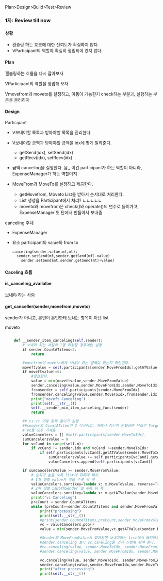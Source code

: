 Plan>Design>Build>Test>Review



### 1차: Review till now

#### 상황

- 캔슬링 하는 흐름에 대한 신뢰도가 확실하지 않다.
- VParticipant의 역할이 확실히 정립되어 있지 않다.



#### Plan

캔슬링하는 흐름을 다시 잡아보자

VParticipant의 역할을 정립해 보자

Vmovefrom과 moveto를 설정하고, 이동이 가능한지 check하는 부분과, 실행하는 부분을 분리하자



#### Design

Participant

- V보내야할 목록과 받아야할 목록을 관리한다.

- V보내야할 금액과 받아야할 금액을 idx에 맞게 알려준다.

  - getSend(idx), setSend(idx)
  - getRecv(idx), setRecv(idx)

  

- 금액 canceling을 실행한다. 음,, 이건 participant가 하는 역할이 아니라, ExpenseManager가 하는 역할이지

- MoveFrom과 MoveTo를 설정하고 제공한다.

  - getMovefrom, Moveto List를 받아서 순서대로 처리한다.
  - List 생성을 Participant에서 처리? ㄴㄴㄴㄴㄴ
  - moveto와 movefrom은 check()와 operate()의 변수로 들어가고, ExpenseManager 윗 단에서 만들어서 보내줌



canceling 주체

- ExpenseManager

- 요소 participant와 value와 from to

  ```python
  canceling(sender,value,mf,mt):
  	sender.setSend(mf,sender.getSend(mf)-value)
      sender.setSend(mt,sender.getSend(mt)+value)
  ```





#### Caceling 흐름

#### is_canceling_availalbe

보내야 하는 사람



#### get_canceller(sender,movefrom,moveto)

sender가 아니고, 본인이 본인한테 보내는 항목이 아닌 list

moveto



```python

    def __sender_item_canceling(self,sender):
        # 보내야 하는 사람이 1명 이상일 경우에만 실행
        if sender.CountATitems<2:
            return

        #movefrom이 moveto에게 보내야 하는 금액이 있는지 확인한다.
        moveftvalue = self.participants[sender.MoveFromIdx].getATValue(sender.MoveToIdx)
        if moveftvalue!=0:
            #정산한다.
            value = min(moveftvalue,sender.MoveFromValue)
            sender.canceling(value,sender.MoveFromIdx,sender.MoveToIdx)
            fromsender = self.participants[sender.MoveFromIdx]
            fromsender.canceling(value,sender.MoveToIdx,fromsender.idx)
            print("moveft Canceling")
            print(self.__str__())
            self.__sender_min_item_canceling_func(sender)
            return

        ## cs vc 이용 항목 줄이기 실행
        ##sender의 CountATitem이 2 이상이고, 위에서 정산이 안됬으면 무조건 Target value는 0이 아님
        # vc들 모두 가져옴
        valueCancelers = [] #self.participants[sender.MoveToIdx].
        sumCancelersValue = 0
        for vcCand in range(self.n):
            if vcCand != sender.idx and vcCand !=sender.MoveToIdx:
                if self.participants[vcCand].getATValue(sender.MoveToIdx) != 0:
                    sumCancelersValue += self.participants[vcCand].getATValue(sender.MoveToIdx)
                    valueCancelers.append(self.participants[vcCand])

        if sumCancelersValue >= sender.MoveFromValue:
            # 순위가 높을 수록 list의 뒤쪽에 배치
            # 1차 정렬 value가 작을 수록 뒤 쪽
            valueCancelers.sort(key=lambda x: x.MoveToValue, reverse=True)
            # 2차 정렬 isBothSender 일 수록 뒤 쪽
            valueCancelers.sort(key=lambda x: x.getATValue(sender.MoveFromIdx) * x.getATValue(sender.MoveToIdx)!=0)
            print("vc Canceling")
            preCount = sender.CountATitems
            while (preCount==sender.CountATitems and sender.MoveFromValue > 0):
                print("processing")
                print(self.__str__())
                #print(sender.CountATitems,preCount,sender.MoveFromValue,valueCancelers,sender.MoveFromValue)
                vc = valueCancelers.pop()
                value = min(sender.MoveFromValue,vc.getATValue(sender.MoveToIdx))

                #Sender의 MoveFromValue가 없어지면 보내야하는 list에서 빠지므로,
                #sender.canceling 보다 vc.caneling을 먼저 진행해 줘야 한다.
                #vc.canceling(value, sender.MoveToIdx, sender.MoveFromIdx)
                #sender.canceling(value, sender.MoveFromIdx, sender.MoveToIdx)

                vc.canceling(value, sender.MoveToIdx, sender.MoveFromIdx)
                sender.canceling(value,sender.MoveFromIdx,sender.MoveToIdx)
                print("after processing")
                print(self.__str__())
```
